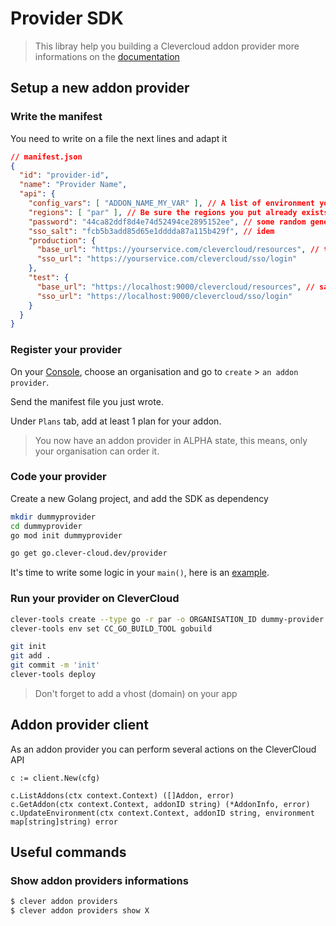 # Provider SDK

> This libray help you building a Clevercloud addon provider
> more informations on the [documentation](https://developers.clever-cloud.com/doc/extend/add-ons-api/)

## Setup a new addon provider

### Write the manifest

You need to write on a file the next lines and adapt it

```json
// manifest.json
{
  "id": "provider-id",
  "name": "Provider Name",
  "api": {
    "config_vars": [ "ADDON_NAME_MY_VAR" ], // A list of environment your addon will expose to applications (must be prefixed by `PROVIDER_ID`)
    "regions": [ "par" ], // Be sure the regions you put already exists on CleverCloud
    "password": "44ca82ddf8d4e74d52494ce2895152ee", // some random generated secret
    "sso_salt": "fcb5b3add85d65e1dddda87a115b429f", // idem
    "production": {
      "base_url": "https://yourservice.com/clevercloud/resources", // the endpoint we can contact your provider
      "sso_url": "https://yourservice.com/clevercloud/sso/login"
    },
    "test": {
      "base_url": "https://localhost:9000/clevercloud/resources", // same as production
      "sso_url": "https://localhost:9000/clevercloud/sso/login"
    }
  }
}
```

### Register your provider

On your [Console](https://console.clever-cloud.com/), choose an organisation and go to `create` > `an addon provider`.

Send the manifest file you just wrote.

Under `Plans` tab, add at least 1 plan for your addon.


> You now have an addon provider in ALPHA state, this means, only your organisation can order it.

### Code your provider

Create a new Golang project, and add the SDK as dependency

```sh
mkdir dummyprovider
cd dummyprovider
go mod init dummyprovider

go get go.clever-cloud.dev/provider

```

It's time to write some logic in your `main()`, here is an [example](./example/main.go).

### Run your provider on CleverCloud

```sh
clever-tools create --type go -r par -o ORGANISATION_ID dummy-provider
clever-tools env set CC_GO_BUILD_TOOL gobuild

git init
git add .
git commit -m 'init'
clever-tools deploy
```

> Don't forget to add a vhost (domain) on your app

## Addon provider client

As an addon provider you can perform several actions on the CleverCloud API

```golang
c := client.New(cfg)

c.ListAddons(ctx context.Context) ([]Addon, error)
c.GetAddon(ctx context.Context, addonID string) (*AddonInfo, error)
c.UpdateEnvironment(ctx context.Context, addonID string, environment map[string]string) error

```

## Useful commands

### Show addon providers informations

```sh
$ clever addon providers
$ clever addon providers show X
```